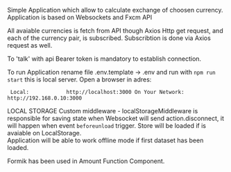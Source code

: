 Simple Application which allow to calculate exchange of choosen currency.
Application is based on Websockets and Fxcm API

All avaiable currencies is fetch from API though Axios Http get request, and each of the currency pair,
is subscribed. Subscribtion is done via Axios request as well.

To 'talk' with api Bearer token is mandatory to establish connection. 

To run Application rename file .env.template -> .env and run with `npm run start` this is local server. 
Open a browser in adres:

`  Local:            http://localhost:3000
  On Your Network:  http://192.168.0.10:3000
`

LOCAL STORAGE
Custom middleware - localStorageMiddleware is responsible for saving state when Websocket will send action.disconnect,
it will happen when event `beforeunload` trigger. Store will be loaded if is avaiable on LocalStorage.  
Application will be able to work offline mode if first dataset has been loaded. 

Formik has been used in Amount Function Component.







